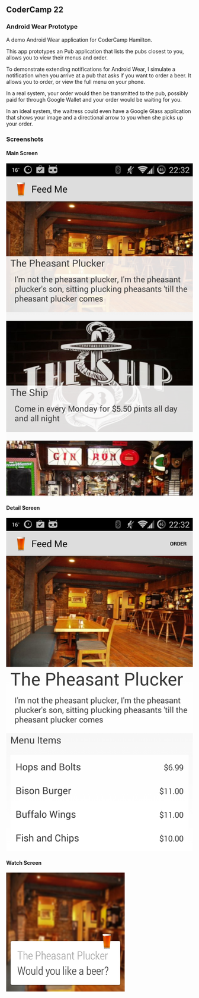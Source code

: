 ## CoderCamp 22 ##

### Android Wear Prototype ###

A demo Android Wear application for CoderCamp Hamilton.

This app prototypes an Pub application that lists the 
pubs closest to you, allows you to view their menus and order. 

To demonstrate extending notifications for Android Wear, I 
simulate a notification when you arrive at a pub that asks 
if you want to order a beer. It allows you to order, or view 
the full menu on your phone.

In a real system, your order would then be transmitted to 
the pub, possibly paid for through Google Wallet and your 
order would be waiting for you.

In an ideal system, the waitress could even have a Google 
Glass application that shows your image and a directional 
arrow to you when she picks up your order.

### Screenshots ###

#### Main Screen #### 

![Main Screen](/images/mobile1.png)

#### Detail Screen #### 

![Detail Screen](/images/mobile2.png)

#### Watch Screen #### 

![Watch Screen](/images/shot3.png)